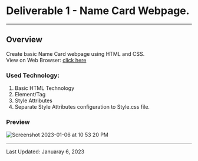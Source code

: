 # Deliverable 1 - Name Card Webpage.
----
## Overview
Create basic Name Card webpage using HTML and CSS.  
View on Web Browser: <a href="https://purdue-milestones.github.io/WebDev_JS/Deliverables/Deliverable1_NameCard/">click here</a>
  
### Used Technology:
1. Basic HTML Technology
2. Element/Tag
3. Style Attributes
4. Separate Style Attributes configuration to Style.css file.

  
### Preview
![Screenshot 2023-01-06 at 10 53 20 PM](https://user-images.githubusercontent.com/61890844/211130041-c2c205f6-ab30-450b-9593-5e4d0c251a6c.png)

  
----
Last Updated: Januaray 6, 2023
